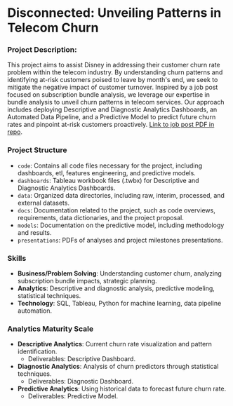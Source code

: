# Disconnected: Unveiling Patterns in Telecom Churn

### Project Description:

This project aims to assist Disney in addressing their customer churn rate problem within the telecom industry. By understanding churn patterns and identifying at-risk customers poised to leave by month's end, we seek to mitigate the negative impact of customer turnover. Inspired by a job post focused on subscription bundle analysis, we leverage our expertise in bundle analysis to unveil churn patterns in telecom services. Our approach includes deploying Descriptive and Diagnostic Analytics Dashboards, an Automated Data Pipeline, and a Predictive Model to predict future churn rates and pinpoint at-risk customers proactively. [Link to job post PDF in repo](/docs/proposal/COMPANY_JOB_TITLE.pdf).

### Project Structure

- `code`: Contains all code files necessary for the project, including dashboards, etl, features engineering, and predictive models.
- `dashboards`: Tableau workbook files (.twbx) for Descriptive and Diagnostic Analytics Dashboards.
- `data`: Organized data directories, including raw, interim, processed, and external datasets.
- `docs`: Documentation related to the project, such as code overviews, requirements, data dictionaries, and the project proposal.
- `models`: Documentation on the predictive model, including methodology and results.
- `presentations`: PDFs of analyses and project milestones presentations.

### Skills

- **Business/Problem Solving**: Understanding customer churn, analyzing subscription bundle impacts, strategic planning.
- **Analytics**: Descriptive and diagnostic analysis, predictive modeling, statistical techniques.
- **Technology**: SQL, Tableau, Python for machine learning, data pipeline automation.

### Analytics Maturity Scale

- **Descriptive Analytics**: Current churn rate visualization and pattern identification.
  - Deliverables: Descriptive Dashboard.
- **Diagnostic Analytics**: Analysis of churn predictors through statistical techniques.
  - Deliverables: Diagnostic Dashboard.
- **Predictive Analytics**: Using historical data to forecast future churn rate.
  - Deliverables: Predictive Model.
